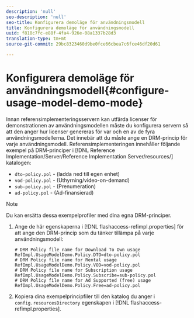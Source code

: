```yaml
---
description: 'null'
seo-description: 'null'
seo-title: Konfigurera demoläge för användningsmodell
title: Konfigurera demoläge för användningsmodell
uuid: f818c7fc-e88f-4fa4-926e-08a1337b28d3
translation-type: tm+mt
source-git-commit: 29bc8323460d9be0fce66cbea7c6fce46df20d61

---
```



# Konfigurera demoläge för användningsmodell{#configure-usage-model-demo-mode}

Innan referensimplementeringsservern kan utfärda licenser för demonstrationen av användningsmodellen måste du konfigurera servern så att den anger hur licenser genereras för var och en av de fyra användningsmodellerna. Det innebär att du måste ange en DRM-princip för varje användningsmodell. Referensimplementeringen innehåller följande exempel på DRM-principer i [!DNL Reference Implementation/Server/Reference Implementation Server/resources/] katalogen:

* `dto-policy.pol` - (ladda ned till egen enhet)
* `vod-policy.pol` - (Uthyrning/video-on-demand)
* `sub-policy.pol` - (Prenumeration)
* `ad-policy.pol` - (Ad-finansierad)

>[!NOTE]
>
>Du kan ersätta dessa exempelprofiler med dina egna DRM-principer.

1. Ange de här egenskaperna i [!DNL flashaccess-refimpl.properties] för att ange den DRM-princip som du tänker tillämpa på varje användningsmodell:

   ```
   # DRM Policy file name for Download To Own usage 
   RefImpl.UsageModelDemo.Policy.DTO=dto-policy.pol 
   # DRM Policy file name for Rental usage 
   RefImpl.UsageModelDemo.Policy.VOD=vod-policy.pol 
   # DRM Policy file name for Subscription usage 
   RefImpl.UsageModelDemo.Policy.Subscribe=sub-policy.pol 
   # DRM Policy file name for Ad Supported (free) usage 
   RefImpl.UsageModelDemo.Policy.Free=ad-policy.pol
   ```

1. Kopiera dina exempelprincipfiler till den katalog du anger i `config.resourcesDirectory` egenskapen i [!DNL flashaccess-refimpl.properties].
